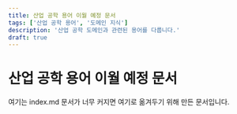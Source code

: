 ```yaml
---
title: 산업 공학 용어 이월 예정 문서
tags: ['산업 공학 용어', '도메인 지식']
description: '산업 공학 도메인과 관련된 용어를 다룹니다.'
draft: true
---
```


# 산업 공학 용어 이월 예정 문서

여기는 index.md 문서가 너무 커지면 여기로 옮겨두기 위해 만든 문서입니다.
